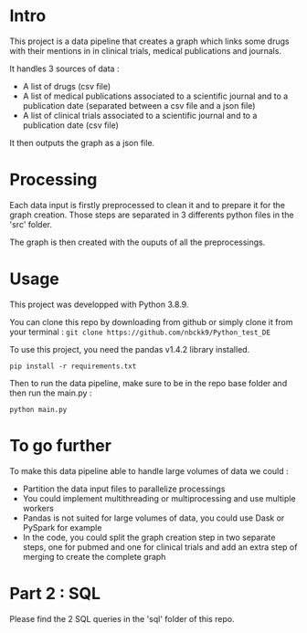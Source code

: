 # Intro

This project is a data pipeline that creates a graph which links some drugs with their mentions in in clinical trials, medical publications and journals.

It handles 3 sources of data : 
* A list of drugs (csv file)
* A list of medical publications associated to a scientific journal and to a publication date (separated between a csv file and a json file)
* A list of clinical trials associated to a scientific journal and to a publication date (csv file) 

It then outputs the graph as a json file.    

# Processing

Each data input is firstly preprocessed to clean it and to prepare it for the graph creation. 
Those steps are separated in 3 differents python files in the 'src' folder. 

The graph is then created with the ouputs of all the preprocessings. 


# Usage

This project was developped with Python 3.8.9.

You can clone this repo by downloading from github or simply clone it from your terminal : 
```git clone https://github.com/nbckk9/Python_test_DE```

To use this project, you need the pandas v1.4.2 library installed.

```pip install -r requirements.txt```

Then to run the data pipeline, make sure to be in the repo base folder and then run the main.py : 

```python main.py```


# To go further 

To make this data pipeline able to handle large volumes of data we could : 
* Partition the data input files to parallelize processings
* You could implement multithreading or multiprocessing and use multiple workers
* Pandas is not suited for large volumes of data, you could use Dask or PySpark for example
* In the code, you could split the graph creation step in two separate steps, one for pubmed and one for clinical trials and add an extra step of merging to create the complete graph

# Part 2 : SQL

Please find the 2 SQL queries in the 'sql' folder of this repo.
